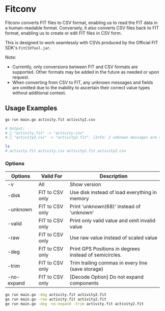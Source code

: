# Fitconv

Fitconv converts FIT files to CSV format, enabling us to read the FIT data in a human-readable format. Conversely, it also converts CSV files back to FIT format, enabling us to create or edit FIT files in CSV form.

This is designed to work seamlessly with CSVs produced by the Official FIT SDK's `FitCSVTool.jar`.

Note:

- Currently, only conversions between FIT and CSV formats are supported. Other formats may be added in the future as needed or upon request.
- When converting from CSV to FIT, any unknown messages and fields are omitted due to the inability to ascertain their correct value types without additional context.

## Usage Examples

```sh
go run main.go activity.fit activity2.csv

# Output:
# 📄 "activity.fit" -> "activity.csv"
# 🚀 "activity2.csv" -> "activity2.fit". [Info: 2 unknown messages are skipped]

ls
# activity.fit activity.csv activity2.fit activity2.csv
```

### Options

| Options    | Valid For       | Description                                            |
| ---------- | --------------- | ------------------------------------------------------ |
| -v         | All             | Show version                                           |
| -disk      | FIT to CSV only | Use disk instead of load everything in memory          |
| -unknown   | FIT to CSV only | Print 'unknown(68)' instead of 'unknown'               |
| -valid     | FIT to CSV only | Print only valid value and omit invalid value          |
| -raw       | FIT to CSV only | Use raw value instead of scaled value                  |
| -deg       | FIT to CSV only | Print GPS Positions in degrees instead of semicircles. |
| -trim      | FIT to CSV only | Trim trailing commas in every line (save storage)      |
| -no-expand | FIT to CSV only | [Decode Option] Do not expand components               |

```sh
go run main.go -deg activity.fit activity2.fit
go run main.go -raw activity.fit activity2.fit
go run main.go -deg -no-expand -trim activity.fit activity2.fit
```
